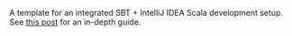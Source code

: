 A template for an integrated SBT + IntelliJ IDEA Scala development setup.  
See [this post](http://www.decodified.com/scala/2010/10/12/an-integrated-sbt-and-idea-scala-dev-setup.html) for an in-depth guide.